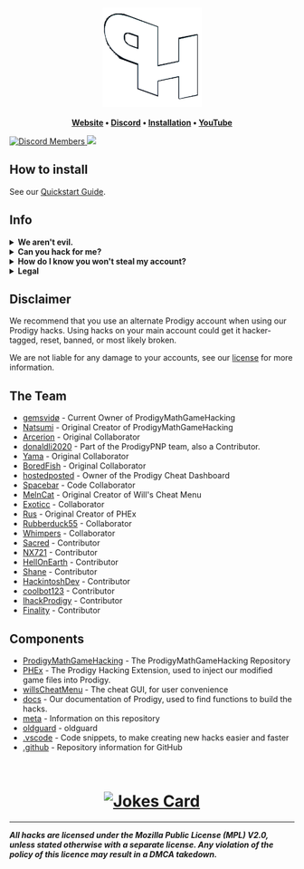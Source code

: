 <h1 align="center">
	<a href="https://github.com/ProdigyPNP/ProdigyMathGameHacking/blob/master/meta/wiki/QUICKSTART.md">
		<img align="center"
			width="175"
			alt="Prodigy Math Game Hacking"
			src="/.github/fixedlogo.png?raw=true">
	</a>
</h1>


  
		
<p align="center">
	<strong>
		<a href="https://prodigypnp.github.io/">Website</a>
		•
		<a href="https://dsc.gg/ProdigyPNP">Discord</a>
		•
		<a href="https://github.com/ProdigyPNP/ProdigyMathGameHacking/blob/master/meta/wiki/QUICKSTART.md">Installation</a>
		•
		<a href="https://www.youtube.com/channel/UC9Q8ocvTML4jKYWbNbQHrGw">YouTube</a>
	</strong>
</p>

	
<a href="https://dsc.gg/ProdigyPNP">
	<img alt="Discord Members" src="https://img.shields.io/discord/962479557439549450.svg?color=7289da&label=Discord&logo=discord&style=flat-square">
</a>

<a href="../../pulse">
	<img src="https://img.shields.io/github/commit-activity/m/ProdigyPNP/ProdigyMathGameHacking?style=flat-square">
</a>

<p/>



## How to install

See our [Quickstart Guide](https://github.com/ProdigyPNP/ProdigyMathGameHacking/blob/master/meta/wiki/QUICKSTART.md).

## Info

<details>
<summary><b>We aren't evil.</b></summary>
<br>
We aren't evil. Everything is open source, forever free, and without ads.

We're not trying to break the game because we're evil. We wanted to help Prodigy become more secure, but they've ignored our emails and our requests to talk. They've even gone as far as to ban a user from their official Zendesk.

Because of that, we're publicly showing hacks! To be honest, it's just fun ;)

All of our hacks are open source, and free. No paywalls, no ads, and no viruses.
</details>

<details>
<summary><b>Can you hack for me?</b></summary>

We're not going to hack your account for you for security reasons. Giving someone else your credentials allows them to mess around on your account,
</details>

<details>
<summary><b>How do I know you won't steal my account?</b></summary>
Of course, with trusting any hacks, comes the risk that we're actually bad actors that will steal all your info.
It's impossible to prove with absolute certainty to anyone reading this that we aren't bad faith, but we can open source our things, and try to be transparent.

- We do not want your account.

Not only do we not want your account, but we will actively ban you from our organization if you share your credentials online. It's bad security, and we really can't be bothered.

- But what if you steal my personal info?

We do not want your personal info. Please do not share it. Even if we wanted to, there's not much we could do with it. "Wow, John Doe is in 5th grade and has mastered fractions!"

- How do I know what code is running in the hacks?

Again, our code is open source, and you're always free to read any of it. If you have trouble understanding what a certain thing does, feel free to ask any of the administrators on our official Discord.
</details>

<details>
<summary><b>Legal</b></summary>
If you have any legal problems, please email prodigypnp@gmail.com
</details>



## Disclaimer

We recommend that you use an alternate Prodigy account when using our Prodigy hacks.
Using hacks on your main account could get it hacker-tagged, reset, banned, or most likely broken.

We are not liable for any damage to your accounts, see our [license](../../blob/master/LICENSE.txt) for more information.



## The Team

- [gemsvidø](https://github.com/afkvido) - Current Owner of ProdigyMathGameHacking
- [Natsumi](https://github.com/PatheticMustan) - Original Creator of ProdigyMathGameHacking
- [Arcerion](https://github.com/ArcerionDev) - Original Collaborator
- [donaldli2020](https://github.com/donaldli2020) - Part of the ProdigyPNP team, also a Contributor.
- [Yama](https://github.com/vibinyama) - Original Collaborator
- [BoredFish](https://github.com/BoredFishRE) - Original Collaborator
- [hostedposted](https://github.com/hostedposted) - Owner of the Prodigy Cheat Dashboard
- [Spacebar](https://github.com/00100000) - Code Collaborator
- [MelnCat](https://github.com/MelnCat) - Original Creator of Will's Cheat Menu
- [Exoticc](https://github.com/Exoticc) - Collaborator
- [Rus](https://github.com/UntrustableRus) - Original Creator of PHEx
- [Rubberduck55](https://github.com/Rubberduck55) - Collaborator
- [Whimpers](https://github.com/KryptoCrash) - Collaborator
- [Sacred](https://github.com/sacredofficial) - Contributor
- [NX721](https://github.com/NX721) - Contributor
- [HellOnEarth](https://github.com/hellonearth311) - Contributor
- [Shane](https://github.com/Shane-CS) - Contributor
- [HackintoshDev](https://github.com/Hackintosh-dev) - Contributor
- [coolbot123](https://github.com/coolbot123) - Contributor
- [IhackProdigy](https://github.com/IhackProdigy) - Contributor
- [Finality](https://github.com/TheFinality) - Contributor



## Components

- [ProdigyMathGameHacking](../..) - The ProdigyMathGameHacking Repository
- [PHEx](../../tree/master/PHEx) - The Prodigy Hacking Extension, used to inject our modified game files into Prodigy.
- [willsCheatMenu](../../tree/master/willsCheatMenu) - The cheat GUI, for user convenience
- [docs](../../tree/master/docs) - Our documentation of Prodigy, used to find functions to build the hacks.
- [meta](../../tree/master/meta) - Information on this repository
- [oldguard](../../tree/master/oldguard) - oldguard
- [.vscode](../../tree/master/.vscode) - Code snippets, to make creating new hacks easier and faster
- [.github](../../tree/master/.github) - Repository information for GitHub
  
<br/>

<h1 align="center">
<a href = "https://dsc.gg/ProdigyPNP"><img src="https://readme-jokes.vercel.app/api" alt="Jokes Card"/></a>
	</h1>


----
***All hacks are licensed under the Mozilla Public License (MPL) V2.0, unless stated otherwise with a separate license. Any violation of the policy of this licence may result in a DMCA takedown.***
